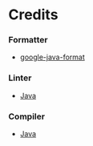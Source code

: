 # Credits

### Formatter
- [google-java-format](https://github.com/google/google-java-format)

### Linter
- [Java](https://docs.oracle.com/en/java/javase/11/)

### Compiler
- [Java](https://docs.oracle.com/en/java/javase/11/)
